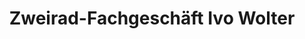 ---
title: "Zweirad-Fachgeschäft Ivo Wolter"
url: /kall/zweirad-fachgeschaeft-ivo-wolter/
shop: Fahrrad
---